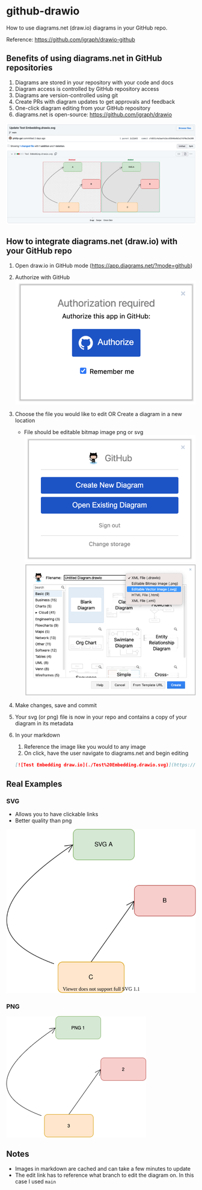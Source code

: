 # github-drawio

How to use diagrams.net (draw.io) diagrams in your GitHub repo.

Reference: <https://github.com/jgraph/drawio-github>

## Benefits of using diagrams.net in GitHub repositories

1. Diagrams are stored in your repository with your code and docs
2. Diagram access is controlled by GitHub repository access
3. Diagrams are version-controlled using git
4. Create PRs with diagram updates to get approvals and feedback
5. One-click diagram editing from your GitHub repository
6. diagrams.net is open-source: <https://github.com/jgraph/drawio>

![Rich Diff](assets/svg-diff.png)

## How to integrate diagrams.net (draw.io) with your GitHub repo

1. Open draw.io in GitHub mode (<https://app.diagrams.net/?mode=github>)
2. Authorize with GitHub\
    ![Authorize GitHub](assets/drawio-github-authorize.png)
3. Choose the file you would like to edit OR Create a diagram in a new location
    - File should be editable bitmap image png or svg
    ![Authorize GitHub](assets/drawio-github-createedit.png)
    ![Create diagram screenshot](assets/create-diagram-screenshot.png)
4. Make changes, save and commit
5. Your svg (or png) file is now in your repo and contains a copy of your diagram in its metadata
6. In your markdown
    1. Reference the image like you would to any image
    2. On click, have the user navigate to diagrams.net and begin editing

    ```markdown
    [![Test Embedding draw.io](./Test%20Embedding.drawio.svg)](https://app.diagrams.net/#Hphilip-gai/github-drawio/main/Test%20Embedding.drawio.svg)
    ```

## Real Examples

### SVG

- Allows you to have clickable links
- Better quality than png

[![Test Embedding draw.io](./Test%20Embedding.drawio.svg)](https://app.diagrams.net/#Hphilip-gai/github-drawio/main/Test%20Embedding.drawio.svg)

### PNG

[![Test Embedding draw.io](./Test%20Embedding.drawio.png)](https://app.diagrams.net/#Hphilip-gai/github-drawio/main/Test%20Embedding.drawio.png)

## Notes

- Images in markdown are cached and can take a few minutes to update
- The edit link has to reference what branch to edit the diagram on. In this case I used `main`

[Rich Diffs]: https://docs.github.com/en/github/collaborating-with-pull-requests/proposing-changes-to-your-work-with-pull-requests/about-comparing-branches-in-pull-requests#diff-view-options

